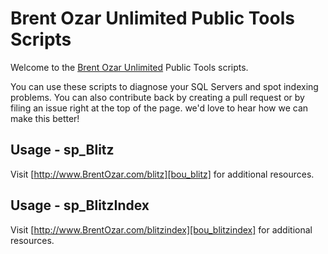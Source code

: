 Brent Ozar Unlimited Public Tools Scripts
=========================================

Welcome to the [Brent Ozar Unlimited][bou] Public Tools scripts. 

You can use these scripts to diagnose your SQL Servers and spot indexing problems. You can also contribute back by creating a pull request or by filing an issue right at the top of the page. we'd love to hear how we can make this better!

Usage - sp_Blitz
----------------

Visit [http://www.BrentOzar.com/blitz][bou_blitz] for additional resources.

Usage - sp_BlitzIndex
----------------------

Visit [http://www.BrentOzar.com/blitzindex][bou_blitzindex] for additional resources.



[bou]: http://brentozar.com
[bou_blitz]: http://www.BrentOzar.com/blitz
[bou_blitzindex]: http://www.brentozar.com/blitzindex/